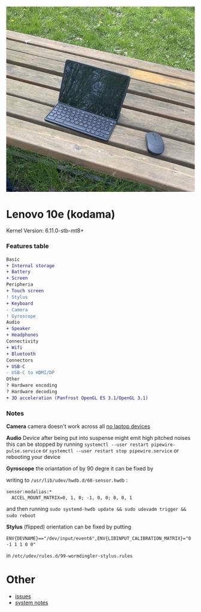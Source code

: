 ![homestar](./assets/kodama.jpg)

# Lenovo 10e (kodama)

Kernel Version: 6.11.0-stb-mt8+

### Features table
```diff
Basic
+ Internal storage
+ Battery
+ Screen
Peripheria
+ Touch screen
! Stylus
+ Keyboard
- Camera
! Gyroscope
Audio
+ Speaker
+ Headphones
Connectivity
+ Wifi
+ Bluetooth
Connectors
+ USB-C
- USB-C to HDMI/DP
Other
? Hardware encoding
? Hardware decoding
+ 3D acceleration (Panfrost OpenGL ES 3.1/OpenGL 3.1)
```

### Notes

**Camera**
camera doesn't work across all [no laptop devices](https://wiki.postmarketos.org/wiki/Google_Kukui_Chromebook_(google-kukui))

**Audio**
Device after being put into suspense might emit high pitched noises
this can be stopped by running
```systemctl --user restart pipewire-pulse.service```
or
```systemctl --user restart stop pipewire.service```
or
rebooting your device

**Gyroscope**
the oriantation of by 90 degre
it can be fixed by

writing to ```/usr/lib/udev/hwdb.d/60-sensor.hwdb``` :
```
sensor:modalias:*
  ACCEL_MOUNT_MATRIX=0, 1, 0; -1, 0, 0; 0, 0, 1
```
and then running
```sudo systemd-hwdb update && sudo udevadm trigger && sudo reboot```

**Stylus** (flipped)
orientation can be fixed by putting
```
ENV{DEVNAME}=="/dev/input/event6",ENV{LIBINPUT_CALIBRATION_MATRIX}="0 -1 1 1 0 0"
```
in ```/etc/udev/rules.d/99-wormdingler-stylus.rules```

# Other

- [issues](https://github.com/hexdump0815/imagebuilder/issues/202)
- [system notes](https://github.com/hexdump0815/imagebuilder/blob/main/systems/chromebook_kukui/readme.md)